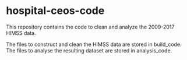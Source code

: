 # hospital-ceos-code
This repository contains the code to clean and analyze the 2009-2017 HIMSS data.

The files to construct and clean the HIMSS data are stored in build_code.
The files to analyse the resulting dataset are stored in analysis_code.
